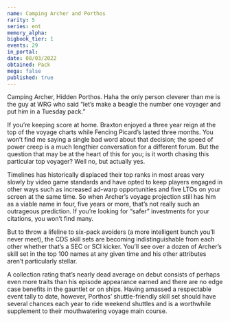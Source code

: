 ```yaml
---
name: Camping Archer and Porthos
rarity: 5
series: ent
memory_alpha:
bigbook_tier: 1
events: 29
in_portal:
date: 08/03/2022
obtained: Pack
mega: false
published: true
---
```


Camping Archer, Hidden Porthos. Haha the only person cleverer than me is the guy at WRG who said “let’s make a beagle the number one voyager and put him in a Tuesday pack.”

If you’re keeping score at home. Braxton enjoyed a three year reign at the top of the voyage charts while Fencing Picard’s lasted three months. You won’t find me saying a single bad word about that decision; the speed of power creep is a much lengthier conversation for a different forum. But the question that may be at the heart of this for you; is it worth chasing this particular top voyager? Well no, but actually yes.

Timelines has historically displaced their top ranks in most areas very slowly by video game standards and have opted to keep players engaged in other ways such as increased ad-warp opportunities and five LTOs on your screen at the same time. So when Archer’s voyage projection still has him as a viable name in four, five years or more, that’s not really such an outrageous prediction. If you’re looking for “safer” investments for your citations, you won’t find many.

But to throw a lifeline to six-pack avoiders (a more intelligent bunch you’ll never meet), the CDS skill sets are becoming indistinguishable from each other whether that’s a SEC or SCI kicker. You’ll see over a dozen of Archer’s skill set in the top 100 names at any given time and his other attributes aren’t particularly stellar.

A collection rating that’s nearly dead average on debut consists of perhaps even more traits than his episode appearance earned and there are no edge case benefits in the gauntlet or on ships. Having amassed a respectable event tally to date, however, Porthos’ shuttle-friendly skill set should have several chances each year to ride weekend shuttles and is a worthwhile supplement to their mouthwatering voyage main course.
